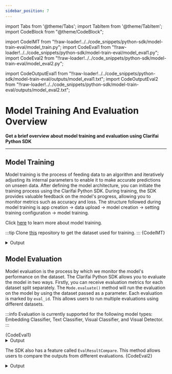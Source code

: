 ```yaml
---
sidebar_position: 7
---
```


import Tabs from '@theme/Tabs';
import TabItem from '@theme/TabItem';
import CodeBlock from "@theme/CodeBlock";

import CodeIMT from "!!raw-loader!../../code_snippets/python-sdk/model-train-eval/model_train.py";
import CodeEval1 from "!!raw-loader!../../code_snippets/python-sdk/model-train-eval/model_eval1.py";
import CodeEval2 from "!!raw-loader!../../code_snippets/python-sdk/model-train-eval/model_eval2.py";

import CodeOutputEval1 from "!!raw-loader!../../code_snippets/python-sdk/model-train-eval/outputs/model_eval1.txt";
import CodeOutputEval2 from "!!raw-loader!../../code_snippets/python-sdk/model-train-eval/outputs/model_eval2.txt";


# Model Training And Evaluation Overview
**Get a brief overview about model training and evaluation using Clarifai Python SDK**
<hr />

## Model Training 

Model training is the process of feeding data to an algorithm and iteratively adjusting its internal parameters to enable it to make accurate predictions on unseen data. After defining the model architecture, you can initiate the training process using the Clarifai Python SDK. During training, the SDK provides valuable feedback on the model's progress, allowing you to monitor metrics such as accuracy and loss. The structure followed during model training is app creation -> data upload -> model creation -> setting training configuration -> model training.

Click [here](https://docs.clarifai.com/python-sdk/Model-Training-Tutorial/) to learn more about model training.

:::tip
Clone [this](https://github.com/Clarifai/examples.git ) repository to get the dataset used for training.
:::
<Tabs>
<TabItem value="python" label="Python">
    <CodeBlock className="language-python">{CodeIMT}</CodeBlock>
</TabItem>
</Tabs>
<details>
  <summary>Output</summary>
    <img src="/img/python-sdk/tc_imt.png" />
</details>

## Model Evaluation

Model evaluation is the process by which we monitor the model's performance on the dataset. The Clarifai Python SDK allows you to evaluate the model in two ways. Firstly, you can receive evaluation metrics for each dataset split separately.  The `Mode.evaluate()` method will run the evaluation on the model by using the dataset passed as a parameter. Each evaluation is marked by `eval_id`. This allows users to run multiple evaluations using different datasets.

:::info
Evaluation is currently supported for the following model types: Embedding Classifier, Text Classifier, Visual Classifier, and Visual Detector.
:::

<Tabs>
<TabItem value="python" label="Python">
    <CodeBlock className="language-python">{CodeEval1}</CodeBlock>
</TabItem>
</Tabs>
<details>
  <summary>Output</summary>
    <CodeBlock className="language-text">{CodeOutputEval1}</CodeBlock>
</details>

The SDK also has a feature called `EvalResultCompare`. This method allows users to compare the outputs from different evaluations.
<Tabs>
<TabItem value="python" label="Python">
    <CodeBlock className="language-python">{CodeEval2}</CodeBlock>
</TabItem>
</Tabs>
<details>
  <summary>Output</summary>
    <CodeBlock className="language-text">{CodeOutputEval2}</CodeBlock>
</details>